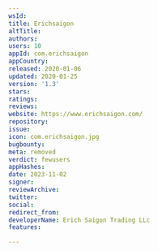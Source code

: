 ```yaml
---
wsId: 
title: Erichsaigon
altTitle: 
authors: 
users: 10
appId: com.erichsaigon
appCountry: 
released: 2020-01-06
updated: 2020-01-25
version: '1.3'
stars: 
ratings: 
reviews: 
website: https://www.erichsaigon.com/
repository: 
issue: 
icon: com.erichsaigon.jpg
bugbounty: 
meta: removed
verdict: fewusers
appHashes: 
date: 2023-11-02
signer: 
reviewArchive: 
twitter: 
social: 
redirect_from: 
developerName: Erich Saigon Trading LLc
features: 

---
```



